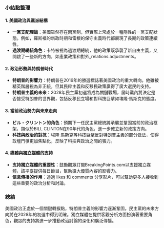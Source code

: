 ### 小結點整理

#### 1. 美國政治與黨派結構
- **一黨支配理論**：美國雖然存在兩黨制，但實際上常處於一種隱性的一黨支配狀態。例如，羅斯福的新政時期和雷根的保守主義時代都展現了長期的政策連續性。
- **過渡期總統角色**：卡特被視為過渡期總統，他的政策既承襲了新自由主義，又開啟了一些新的方向，如產業政策和對外_relations adjustments。

#### 2. 政治形勢與特朗普時代
- **特朗普的影響力**：特朗普在2016年的勝選標誌著美國政治的重大轉向。他雖被精英階層視為非正統，但其民粹主義和反移民政策贏得了廣大選民的支持。
- **特朗普主義的未來**：2028年民主黨初選將成為關鍵戰場，屆時黨內將決定是否接受特朗普的世界觀，包括反移民立場和對科技巨擘如埃隆·馬斯克的態度。

#### 3. 當前政治勢力與未來走向
- **ビル・クリントン的角色**：預期下一任民主黨總統將承襲並鞏固當前的政治框架，類似於BILL CLINTON在90年代的角色，進一步確立新的政策方向。
- **科技與政治的對抗**：埃隆·馬斯克等科技巨擘反對特朗普主義的部分做法，使得政壇鬥爭更加焦點化，反映了科技與政治之間的張力。

#### 4. 媒體與獨立媒體的支持
- **支持獨立媒體的重要性**：鼓勵觀眾訂閱BreakingPoints.com以支援獨立媒體，該平臺提供每日節目，幫助擴大優質內容的影響力。
- **信息傳播的作用**：透過 likes 和 comments 分享影片，可以幫助更多人接收到這些重要的政治分析和討論。

### 總結
美國政治正處於一個關鍵轉捩點，特朗普主義的影響力逐漸鞏固，民主黨的未來方向將在2028年的初選中得到明確。獨立媒體在提供客觀分析方面扮演著重要角色，觀眾的支持將進一步推動政治討論的深化和廣泛傳播。